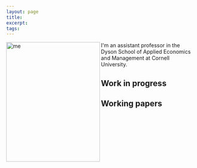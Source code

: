 ```yaml
---
layout: page 
title:
excerpt: 
tags: 
---
```

<img src="https://irudik.github.io/assets/img/rudik_photo.jpg" alt="me" align="left" style="width:250px;height:320px;">

I'm an assistant professor in the Dyson School of Applied Economics and Management at Cornell University.


## Work in progress

## Working papers
